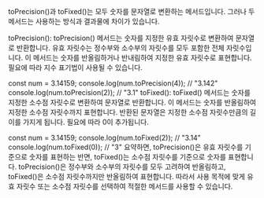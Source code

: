 toPrecision()과 toFixed()는 모두 숫자를 문자열로 변환하는 메서드입니다. 그러나 두 메서드는 사용하는 방식과 결과물에 차이가 있습니다.

toPrecision(): toPrecision() 메서드는 숫자를 지정한 유효 자릿수로 변환하여 문자열로 반환합니다. 유효 자릿수는 정수부와 소수부의 자릿수를 모두 포함한 전체 자릿수입니다. 이 메서드는 숫자를 반올림하거나 반내림하여 지정한 유효 자릿수로 표현합니다. 필요에 따라 지수 표기법이 사용될 수 있습니다.

const num = 3.14159;
console.log(num.toPrecision(4)); // "3.142"
console.log(num.toPrecision(2)); // "3.1"
toFixed(): toFixed() 메서드는 숫자를 지정한 소수점 자릿수로 변환하여 문자열로 반환합니다. 이 메서드는 숫자를 반올림하여 지정한 소수점 자릿수까지 표현합니다. 반환된 문자열은 지정한 소수점 자릿수만큼의 길이를 가지게 됩니다. 필요에 따라 0이 추가됩니다.

const num = 3.14159;
console.log(num.toFixed(2)); // "3.14"
console.log(num.toFixed(0)); // "3"
요약하면, toPrecision()은 유효 자릿수를 기준으로 숫자를 표현하는 반면, toFixed()는 소수점 자릿수를 기준으로 숫자를 표현합니다.
toPrecision()은 정수부와 소수부의 자릿수를 모두 고려하여 반올림하고, toFixed()은 소수점 자릿수까지만 반올림하여 표현합니다.
따라서 사용 목적에 맞게 유효 자릿수 또는 소수점 자릿수를 선택하여 적절한 메서드를 사용할 수 있습니다.
